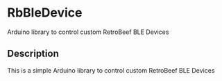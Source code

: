 # RbBleDevice

Arduino library to control custom RetroBeef BLE Devices

## Description

This is a simple Arduino library to control custom RetroBeef BLE Devices 
